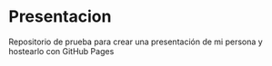 # Presentacion
Repositorio de prueba para crear una presentación de mi persona y hostearlo con GitHub Pages
